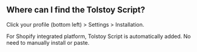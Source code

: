 ## Where can I find the Tolstoy Script?

Click your profile (bottom left) > Settings > Installation.

For Shopify integrated platform, Tolstoy Script is automatically added. No need to manually install or paste.